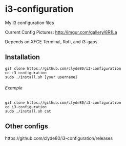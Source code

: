 # i3-configuration
My i3 configuration files

Current Config Pictures: http://imgur.com/gallery/8R1La

Depends on XFCE Terminal, Rofi, and i3-gaps.

<h2>Installation</h2>
<code>git clone https://github.com/clyde80/i3-configuration</code><br>
<code>cd i3-configuration</code><br>
<code>sudo ./install.sh [your username]</code>

<h6>Example</h6>
<code>git clone https://github.com/clyde80/i3-configuration</code><br>
<code>cd i3-configuration</code><br>
<code>sudo ./install.sh cat</code>

<h2>Other configs</h2>
https://github.com/clyde80/i3-configuration/releases
